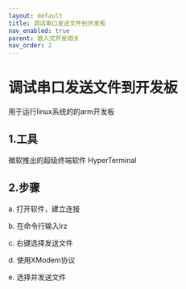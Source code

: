 ```yaml
---
layout: default
title: 调试串口发送文件到开发板
nav_enabled: true
parent: 嵌入式开发相关
nav_order: 2
---
```


# 调试串口发送文件到开发板

用于运行linux系统的的arm开发板
## 1.工具
微软推出的超级终端软件 HyperTerminal

## 2.步骤
a. 打开软件，建立连接

b. 在命令行输入lrz

c. 右键选择发送文件

d. 使用XModem协议

e. 选择并发送文件
